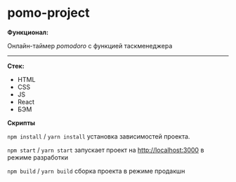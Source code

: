 # pomo-project

**Функционал:**

Онлайн-таймер *pomodoro* с функцией таскменеджера

---

**Стек:**
- HTML
- CSS
- JS
- React
- БЭМ

**Скрипты**

`npm install` / `yarn install` установка зависимостей проекта.

`npm start` / `yarn start` запускает проект на [http://localhost:3000](http://localhost:3000) в режиме разработки

`npm build` / `yarn build` сборка проекта в режиме продакшн